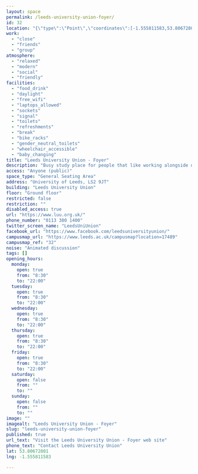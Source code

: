 ```yaml
---
layout: space
permalink: /leeds-university-union-foyer/
id: 32
location: "{\"type\":\"Point\",\"coordinates\":[-1.555811583,53.80672801]}"
work:
  - "close"
  - "friends"
  - "group"
atmosphere:
  - "relaxed"
  - "modern"
  - "social"
  - "friendly"
facilities:
  - "food_drink"
  - "daylight"
  - "free_wifi"
  - "laptops_allowed"
  - "sockets"
  - "signal"
  - "toilets"
  - "refreshments"
  - "break"
  - "bike_racks"
  - "gender_neutral_toilets"
  - "wheelchair_accessible"
  - "baby_changing"
title: "Leeds University Union - Foyer"
description: "Busy study place for people that like working alongside others. Couches with big tables can be used for comfortable group working in a nice environment. Extra couches on the side for anybody wanting to read or take a break."
access: "Anyone (public)"
space_type: "General Seating Area"
address: "University of Leeds, LS2 9JT"
building: "Leeds University Union"
floor: "Ground floor"
restricted: false
restriction: ""
disabled_access: true
url: "https://www.luu.org.uk/"
phone_number: "0113 380 1400"
twitter_screen_name: "LeedsUniUnion"
facebook_url: "https://www.facebook.com/leedsuniversityunion/"
campusmap_url: "https://www.leeds.ac.uk/campusmap?location=17489"
campusmap_ref: "32"
noise: "Animated discussion"
tags: []
opening_hours:
  monday:
    open: true
    from: "8:30"
    to: "22:00"
  tuesday:
    open: true
    from: "8:30"
    to: "22:00"
  wednesday:
    open: true
    from: "8:30"
    to: "22:00"
  thursday:
    open: true
    from: "8:30"
    to: "22:00"
  friday:
    open: true
    from: "8:30"
    to: "22:00"
  saturday:
    open: false
    from: ""
    to: ""
  sunday:
    open: false
    from: ""
    to: ""
image: ""
imagealt: "Leeds University Union - Foyer"
slug: "leeds-university-union-foyer"
published: true
url_text: "Visit the Leeds University Union - Foyer web site"
phone_text: "Contact Leeds University Union"
lat: 53.80672801
lng: -1.555811583

---
```

